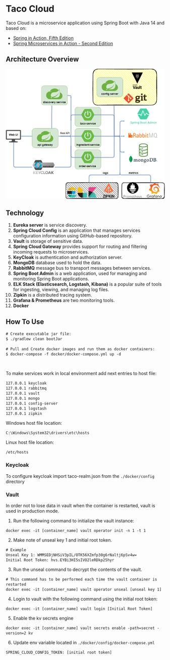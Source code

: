# Taco Cloud

Taco Cloud is a microservice application using Spring Boot with Java 14 and based on:

* [Spring in Action, Fifth Edition](https://www.manning.com/books/spring-in-action-fifth-edition)
* [Spring Microservices in Action - Second Edition](https://www.manning.com/books/spring-microservices-in-action-second-edition)

## Architecture Overview

[](url "title")
<img src="scheme.png">

## Technology

1. **Eureka server** is service discovery.
2. **Spring Cloud Config** is an application that manages services configuration information using GitHub-based repository.
3. **Vault** is storage of sensitive data.
4. **Spring Cloud Gateway** provides support for routing and filtering incoming requests to microservices.
5. **KeyCloak** is authentication and authorization server.
6. **MongoDB** database used to hold the data.
7. **RabbitMQ** message bus to transport messages between services.
8. **Spring Boot Admin** is a web application, used for managing and monitoring Spring Boot applications.
9. **ELK Stack (Elasticsearch, Logstash, Kibana)** is a popular suite of tools for ingesting, viewing, and managing log files.
10. **Zipkin** is a distributed tracing system.
11. **Grafana & Prometheus** are two monitoring tools.
12. **Docker**

## How To Use

```shell
# Create executable jar file:
$ ./gradlew clean bootJar

# Pull and Create docker images and run them as docker containers:
$ docker-compose -f docker/docker-compose.yml up -d
```

&nbsp;

To make services work in local environment add next entries to host file:

```shell
127.0.0.1 keycloak
127.0.0.1 rabbitmq
127.0.0.1 vault
127.0.0.1 mongo
127.0.0.1 config-server
127.0.0.1 logstash
127.0.0.1 zipkin
```

Windows host file location:

```
C:\Windows\System32\drivers\etc\hosts
```

Linux host file location:

```
/etc/hosts
```

### Keycloak
To configure keycloak import taco-realm.json from the `./docker/config` directory
### Vault
In order not to lose data in vault when the container is restarted, vault is used in production mode.
1. Run the following command to initialize the vault instance:
```
docker exec -it [container_name] vault operator init -n 1 -t 1
```
2. Make note of unseal key 1 and initial root token.
```shell
# Example
Unseal Key 1: WMMSEDjNHSiV3pIL/OTK56XZmfp30g6rNaltj6pSv4w=
Initial Root Token: hvs.EYBi3HI5sIVO2leRDkp25hyr
```
3. Run the unseal command to decrypt the contents of the vault.
```shell
# This command has to be performed each time the vault container is restarted
docker exec -it [container_name] vault operator unseal [unseal key 1]
```
4. Login to vault with the following command using the initial root token:
```
docker exec -it [container_name] vault login [Initial Root Token]
```
5. Enable the kv secrets engine
```
docker exec -it [container_name] vault secrets enable -path=secret -version=2 kv
```
6. Update env variable located in `./docker/config/docker-compose.yml`
```
SPRING_CLOUD_CONFIG_TOKEN: [initial root token]
```